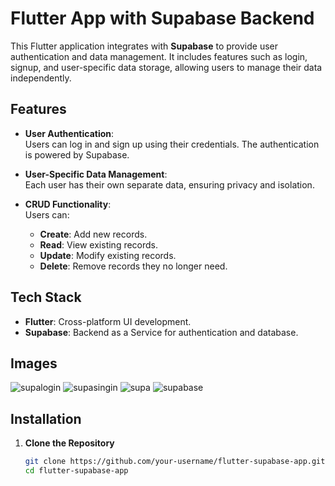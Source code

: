 # Flutter App with Supabase Backend

This Flutter application integrates with **Supabase** to provide user authentication and data management. It includes features such as login, signup, and user-specific data storage, allowing users to manage their data independently.

## Features

- **User Authentication**:  
  Users can log in and sign up using their credentials. The authentication is powered by Supabase.

- **User-Specific Data Management**:  
  Each user has their own separate data, ensuring privacy and isolation.

- **CRUD Functionality**:  
  Users can:
  - **Create**: Add new records.
  - **Read**: View existing records.
  - **Update**: Modify existing records.
  - **Delete**: Remove records they no longer need.

## Tech Stack

- **Flutter**: Cross-platform UI development.
- **Supabase**: Backend as a Service for authentication and database.

## Images
![supalogin](https://github.com/user-attachments/assets/e5a144dc-f0e1-4145-abfc-5c4a14412021)
![supasingin](https://github.com/user-attachments/assets/1c10c99f-7cbd-4a49-9178-8b1c6838e5cc)
![supa](https://github.com/user-attachments/assets/1ae233a9-2443-4a96-b664-c9f51faed43a)
![supabase](https://github.com/user-attachments/assets/ec13d9ab-930c-4cee-b6fe-e18e3ef0a615)


## Installation

1. **Clone the Repository**
   ```bash
   git clone https://github.com/your-username/flutter-supabase-app.git
   cd flutter-supabase-app

